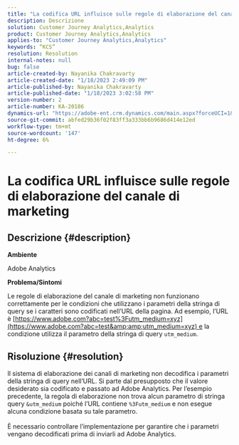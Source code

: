 ```yaml
---
title: "La codifica URL influisce sulle regole di elaborazione del canale di marketing"
description: Descrizione
solution: Customer Journey Analytics,Analytics
product: Customer Journey Analytics,Analytics
applies-to: "Customer Journey Analytics,Analytics"
keywords: “KCS”
resolution: Resolution
internal-notes: null
bug: false
article-created-by: Nayanika Chakravarty
article-created-date: "1/18/2023 2:49:09 PM"
article-published-by: Nayanika Chakravarty
article-published-date: "1/18/2023 3:02:58 PM"
version-number: 2
article-number: KA-20186
dynamics-url: "https://adobe-ent.crm.dynamics.com/main.aspx?forceUCI=1&pagetype=entityrecord&etn=knowledgearticle&id=7851d140-3f97-ed11-aad1-6045bd006b4b"
source-git-commit: abfed29b36f02f83ff3a333bb6b9686d414e12ed
workflow-type: tm+mt
source-wordcount: '147'
ht-degree: 6%

---
```


# La codifica URL influisce sulle regole di elaborazione del canale di marketing

## Descrizione {#description}


<b>Ambiente</b>

Adobe Analytics

<b>Problema/Sintomi</b>

Le regole di elaborazione del canale di marketing non funzionano correttamente per le condizioni che utilizzano i parametri della stringa di query se i caratteri sono codificati nell’URL della pagina. Ad esempio, l’URL è [https://www.adobe.com?abc=test%3Futm_medium=xyz](https://www.adobe.com?abc=test&amp;amp;utm_medium=xyz) e la condizione utilizza il parametro della stringa di query `utm_medium`.


## Risoluzione {#resolution}

Il sistema di elaborazione dei canali di marketing non decodifica i parametri della stringa di query nell’URL. Si parte dal presupposto che il valore desiderato sia codificato e passato ad Adobe Analytics. Per l’esempio precedente, la regola di elaborazione non trova alcun parametro di stringa query `&utm_medium` poiché l’URL contiene `%3Futm_medium` e non esegue alcuna condizione basata su tale parametro.<br> <br>È necessario controllare l’implementazione per garantire che i parametri vengano decodificati prima di inviarli ad Adobe Analytics.